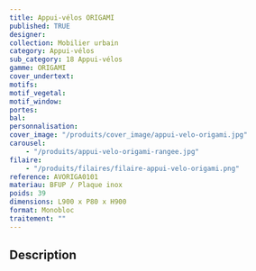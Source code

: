 ```yaml
---
title: Appui-vélos ORIGAMI
published: TRUE
designer:
collection: Mobilier urbain
category: Appui-vélos
sub_category: 18 Appui-vélos
gamme: ORIGAMI
cover_undertext:
motifs:
motif_vegetal:
motif_window:
portes:
bal:
personnalisation:
cover_image: "/produits/cover_image/appui-velo-origami.jpg"
carousel:
    - "/produits/appui-velo-origami-rangee.jpg"
filaire:
    - "/produits/filaires/filaire-appui-velo-origami.png"
reference: AVORIGA0101
materiau: BFUP / Plaque inox
poids: 39
dimensions: L900 x P80 x H900
format: Monobloc
traitement: ""
---
```


## Description
